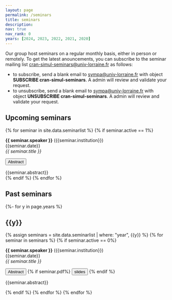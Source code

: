 ```yaml
---
layout: page
permalink: /seminars
title: seminars
description: 
nav: true
nav_rank: 0
years: [2024, 2023, 2022, 2021, 2020]
---
```


Our group host seminars on a regular monthly basis, either in person or remotely. 
To get the latest anouncements, you can subscribe to the seminar mailing list [cran-simul-seminars@univ-lorraine.fr](mailto:cran-simul-seminars@univ-lorraine.fr) as follows:

- to subscribe, send a blank email to [sympa@univ-lorraine.fr](mailto:sympa@univ-lorraine.fr) with object **SUBSCRIBE cran-simul-seminars**. A admin will review and validate your request. 
- to unsubscribe, send a blank email to [sympa@univ-lorraine.fr](mailto:sympa@univ-lorraine.fr) with object **UNSUBSCRIBE cran-simul-seminars**. A admin will review and validate your request. 

## Upcoming seminars

{% for seminar in site.data.seminarlist %}
{% if seminar.active == 1%}

  <b>{{ seminar.speaker }}</b> ({{seminar.institution}})<br/>
  {{seminar.date}}<br/>
   <em>{{ seminar.title }}</em><br />

<p>
    <button class="btn btn-primary" type="button" data-toggle="collapse" data-target="#collapse-up-{{forloop.index}}" aria-expanded="false" aria-controls="collapse-u-{{forloop.index}}">
    Abstract
  </button>
</p>
<div class="collapse" id="collapse-up-{{forloop.index}}">
  <div class="card card-body">
{{seminar.abstract}}
  </div>
</div>
{% endif %}
{% endfor %}

## Past seminars


{%- for y in page.years %}
  <h2 class="year">{{y}}</h2>
{% assign seminars = site.data.seminarlist | where: "year", {{y}} %}
{% for seminar in seminars %}
{% if seminar.active == 0%}


    

  <b>{{ seminar.speaker }}</b> ({{seminar.institution}})<br/>
  {{seminar.date}}<br/>
   <em>{{ seminar.title }}</em><br />

<p>
    <button class="btn btn-primary" type="button" data-toggle="collapse" data-target="#collapse-past-{{forloop.index}}" aria-expanded="false" aria-controls="collapse-past-{{forloop.index}}">
    Abstract
  </button> {% if seminar.pdf%} <button type="button" class="btn btn-light" onclick="window.location='/assets/seminars/{{seminar.pdf}}';">slides</button> {% endif %}
</p>    
<div class="collapse" id="collapse-past-{{forloop.index}}">
  <div class="card card-body">
{{seminar.abstract}}
  </div>
</div>

{% endif %}
{% endfor %}
{% endfor %}
